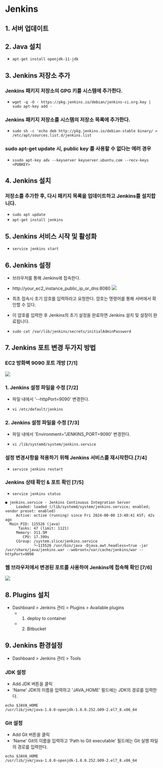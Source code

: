 # Jenkins

## 1. 서버 업데이트

## 2. Java 설치
* `apt-get install openjdk-11-jdk`

## 3. Jenkins 저장소 추가
### Jenkins 패키지 저장소의 GPG 키를 시스템에 추가한다.
* `wget -q -O - https://pkg.jenkins.io/debian/jenkins-ci.org.key | sudo apt-key add -`

### Jenkins 패키지 저장소를 시스템의 저장소 목록에 추가한다.
* `sudo sh -c 'echo deb http://pkg.jenkins.io/debian-stable binary/ > /etc/apt/sources.list.d/jenkins.list`

### sudo apt-get update 시, public key 를 사용할 수 없다는 에러 경우
* `ssudo apt-key adv --keyserver keyserver.ubuntu.com --recv-keys <PUBKEY>`

## 4. Jenkins 설치
### 저장소를 추가한 후, 다시 패키지 목록을 업데이트하고 Jenkins를 설치합니다.
* `sudo apt update`
* `apt-get install jenkins`


## 5. Jenkins 서비스 시작 및 활성화
* `service jenkins start`

## 6. Jenkins 설정
- 브라우저를 통해 Jenkins에 접속한다. 
- http://your_ec2_instance_public_ip_or_dns:8080
![](https://github.com/dididiri1/TIL/blob/main/Jnekins/images/01_01.png?raw=true)

- 최초 접속시 초기 암호를 입력하라고 요청한다. 암호는 명령어를 통해 서버에서 확인할 수 있다.
- 이 암호를 입력한 후 Jenkins의 초기 설정을 완료하면 Jenkins 설치 및 설정이 완료됩니다.
* `sudo cat /var/lib/jenkins/secrets/initialAdminPassword`

## 7. Jenkins 포트 변경 두가지 방법

### EC2 방화벽 9090 포트 개방 [7/1]
![](https://github.com/dididiri1/TIL/blob/main/Jnekins/images/01_03.png?raw=true)

### 1. Jenkins 설정 파일을 수정 [7/2]
- 파일 내에서 '--httpPort=9090' 변경한다.
* `vi /etc/default/jenkins`


### 2. Jenkins 설정 파일을 수정 [7/3]
- 파일 내에서 'Environment="JENKINS_PORT=9090' 변경한다.
* `vi /lib/systemd/system/jenkins.service`


### 설정 변경사항을 적용하기 위해 Jenkins 서비스를 재시작한다.[7/4]
* `service jenkins restart`

### Jenkins 상태 확인 & 포트 확인 [7/5]
* `service jenkins status`

``` log
● jenkins.service - Jenkins Continuous Integration Server
     Loaded: loaded (/lib/systemd/system/jenkins.service; enabled; vendor preset: enabled)
     Active: active (running) since Fri 2024-00-00 13:40:41 KST; 42s ago
  Main PID: 115526 (java)
      Tasks: 47 (limit: 1121)
     Memory: 311.5M
        CPU: 17.399s
     CGroup: /system.slice/jenkins.service
             └─115526 /usr/bin/java -Djava.awt.headless=true -jar /usr/share/java/jenkins.war --webroot=/var/cache/jenkins/war --httpPort=9090
``` 

### 웹 브라우저에서 변경된 포트를 사용하여 Jenkins에 접속해 확인 [7/6]
![](https://github.com/dididiri1/TIL/blob/main/Jnekins/images/01_05.png?raw=true)


## 8. Plugins 설치
- Dashboard > Jenkins 관리 > Plugins > Available plugins
  - 1. deploy to container
  - 2. Bitbucket

## 9. Jenkins 환경설정
- Dashboard > Jenkins 관리 > Tools
  
### JDK 설정
- Add JDK 버튼을 클릭 
- 'Name' JDK의 이름을 입력하고 'JAVA_HOME' 필드에는 JDK의 경로를 입력한다.
``` 
echo $JAVA_HOME
/usr/lib/jvm/java-1.8.0-openjdk-1.8.0.252.b09-2.el7_8.x86_64
``` 

### Git 설정
- Add Git 버튼을 클릭
- 'Name' Git의 이름을 입력하고 'Path to Git executable' 필드에는 Git 실행 파일의 경로를 입력한다.
``` 
echo $JAVA_HOME
/usr/lib/jvm/java-1.8.0-openjdk-1.8.0.252.b09-2.el7_8.x86_64
``` 
